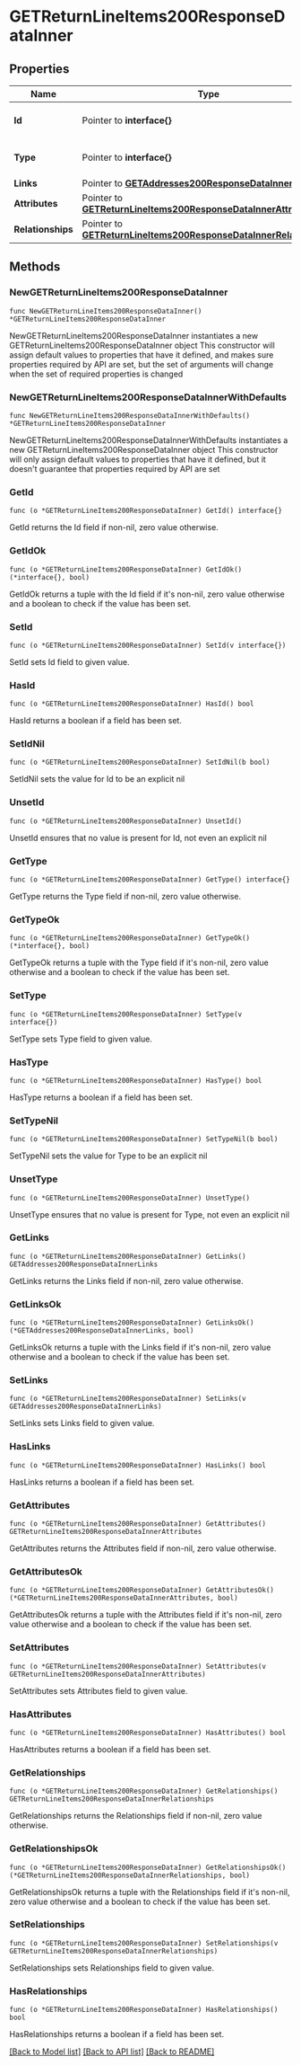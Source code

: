 # GETReturnLineItems200ResponseDataInner

## Properties

Name | Type | Description | Notes
------------ | ------------- | ------------- | -------------
**Id** | Pointer to **interface{}** | The resource&#39;s id | [optional] 
**Type** | Pointer to **interface{}** | The resource&#39;s type | [optional] 
**Links** | Pointer to [**GETAddresses200ResponseDataInnerLinks**](GETAddresses200ResponseDataInnerLinks.md) |  | [optional] 
**Attributes** | Pointer to [**GETReturnLineItems200ResponseDataInnerAttributes**](GETReturnLineItems200ResponseDataInnerAttributes.md) |  | [optional] 
**Relationships** | Pointer to [**GETReturnLineItems200ResponseDataInnerRelationships**](GETReturnLineItems200ResponseDataInnerRelationships.md) |  | [optional] 

## Methods

### NewGETReturnLineItems200ResponseDataInner

`func NewGETReturnLineItems200ResponseDataInner() *GETReturnLineItems200ResponseDataInner`

NewGETReturnLineItems200ResponseDataInner instantiates a new GETReturnLineItems200ResponseDataInner object
This constructor will assign default values to properties that have it defined,
and makes sure properties required by API are set, but the set of arguments
will change when the set of required properties is changed

### NewGETReturnLineItems200ResponseDataInnerWithDefaults

`func NewGETReturnLineItems200ResponseDataInnerWithDefaults() *GETReturnLineItems200ResponseDataInner`

NewGETReturnLineItems200ResponseDataInnerWithDefaults instantiates a new GETReturnLineItems200ResponseDataInner object
This constructor will only assign default values to properties that have it defined,
but it doesn't guarantee that properties required by API are set

### GetId

`func (o *GETReturnLineItems200ResponseDataInner) GetId() interface{}`

GetId returns the Id field if non-nil, zero value otherwise.

### GetIdOk

`func (o *GETReturnLineItems200ResponseDataInner) GetIdOk() (*interface{}, bool)`

GetIdOk returns a tuple with the Id field if it's non-nil, zero value otherwise
and a boolean to check if the value has been set.

### SetId

`func (o *GETReturnLineItems200ResponseDataInner) SetId(v interface{})`

SetId sets Id field to given value.

### HasId

`func (o *GETReturnLineItems200ResponseDataInner) HasId() bool`

HasId returns a boolean if a field has been set.

### SetIdNil

`func (o *GETReturnLineItems200ResponseDataInner) SetIdNil(b bool)`

 SetIdNil sets the value for Id to be an explicit nil

### UnsetId
`func (o *GETReturnLineItems200ResponseDataInner) UnsetId()`

UnsetId ensures that no value is present for Id, not even an explicit nil
### GetType

`func (o *GETReturnLineItems200ResponseDataInner) GetType() interface{}`

GetType returns the Type field if non-nil, zero value otherwise.

### GetTypeOk

`func (o *GETReturnLineItems200ResponseDataInner) GetTypeOk() (*interface{}, bool)`

GetTypeOk returns a tuple with the Type field if it's non-nil, zero value otherwise
and a boolean to check if the value has been set.

### SetType

`func (o *GETReturnLineItems200ResponseDataInner) SetType(v interface{})`

SetType sets Type field to given value.

### HasType

`func (o *GETReturnLineItems200ResponseDataInner) HasType() bool`

HasType returns a boolean if a field has been set.

### SetTypeNil

`func (o *GETReturnLineItems200ResponseDataInner) SetTypeNil(b bool)`

 SetTypeNil sets the value for Type to be an explicit nil

### UnsetType
`func (o *GETReturnLineItems200ResponseDataInner) UnsetType()`

UnsetType ensures that no value is present for Type, not even an explicit nil
### GetLinks

`func (o *GETReturnLineItems200ResponseDataInner) GetLinks() GETAddresses200ResponseDataInnerLinks`

GetLinks returns the Links field if non-nil, zero value otherwise.

### GetLinksOk

`func (o *GETReturnLineItems200ResponseDataInner) GetLinksOk() (*GETAddresses200ResponseDataInnerLinks, bool)`

GetLinksOk returns a tuple with the Links field if it's non-nil, zero value otherwise
and a boolean to check if the value has been set.

### SetLinks

`func (o *GETReturnLineItems200ResponseDataInner) SetLinks(v GETAddresses200ResponseDataInnerLinks)`

SetLinks sets Links field to given value.

### HasLinks

`func (o *GETReturnLineItems200ResponseDataInner) HasLinks() bool`

HasLinks returns a boolean if a field has been set.

### GetAttributes

`func (o *GETReturnLineItems200ResponseDataInner) GetAttributes() GETReturnLineItems200ResponseDataInnerAttributes`

GetAttributes returns the Attributes field if non-nil, zero value otherwise.

### GetAttributesOk

`func (o *GETReturnLineItems200ResponseDataInner) GetAttributesOk() (*GETReturnLineItems200ResponseDataInnerAttributes, bool)`

GetAttributesOk returns a tuple with the Attributes field if it's non-nil, zero value otherwise
and a boolean to check if the value has been set.

### SetAttributes

`func (o *GETReturnLineItems200ResponseDataInner) SetAttributes(v GETReturnLineItems200ResponseDataInnerAttributes)`

SetAttributes sets Attributes field to given value.

### HasAttributes

`func (o *GETReturnLineItems200ResponseDataInner) HasAttributes() bool`

HasAttributes returns a boolean if a field has been set.

### GetRelationships

`func (o *GETReturnLineItems200ResponseDataInner) GetRelationships() GETReturnLineItems200ResponseDataInnerRelationships`

GetRelationships returns the Relationships field if non-nil, zero value otherwise.

### GetRelationshipsOk

`func (o *GETReturnLineItems200ResponseDataInner) GetRelationshipsOk() (*GETReturnLineItems200ResponseDataInnerRelationships, bool)`

GetRelationshipsOk returns a tuple with the Relationships field if it's non-nil, zero value otherwise
and a boolean to check if the value has been set.

### SetRelationships

`func (o *GETReturnLineItems200ResponseDataInner) SetRelationships(v GETReturnLineItems200ResponseDataInnerRelationships)`

SetRelationships sets Relationships field to given value.

### HasRelationships

`func (o *GETReturnLineItems200ResponseDataInner) HasRelationships() bool`

HasRelationships returns a boolean if a field has been set.


[[Back to Model list]](../README.md#documentation-for-models) [[Back to API list]](../README.md#documentation-for-api-endpoints) [[Back to README]](../README.md)


